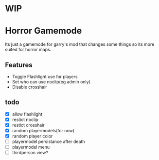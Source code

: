 # WIP
# Horror Gamemode
Its just a gamemode for garry's mod that changes some things so its more suited for horror maps.

## Features
* Toggle Flashlight use for players
* Set who can use noclip(eg admin only)
* Disable crosshair

## todo
- [x] allow flashlight
- [x] restict noclip
- [x] restict crosshair
- [x] random playermodels(for now)
- [x] random player color
- [ ] playermodel persistance after death
- [ ] playermodel menu
- [ ] thirdperson view?
